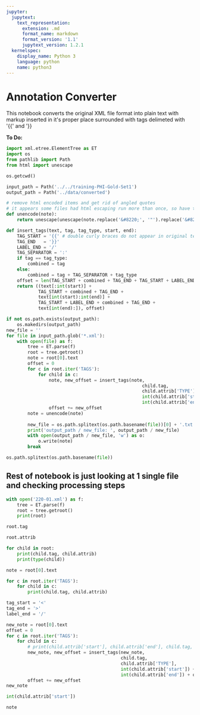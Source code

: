 ```yaml
---
jupyter:
  jupytext:
    text_representation:
      extension: .md
      format_name: markdown
      format_version: '1.1'
      jupytext_version: 1.2.1
  kernelspec:
    display_name: Python 3
    language: python
    name: python3
---
```


# Annotation Converter

This notebook converts the original XML file format into plain text with markup inserted in it's proper place surrounded with tags delimeted with '{{' and '}}

**To Do:**


```python
import xml.etree.ElementTree as ET
import os
from pathlib import Path
from html import unescape
```

```python
os.getcwd()
```

```python
input_path = Path('../../training-PHI-Gold-Set1')
output_path = Path('../data/converted')
```

```python
# remove html encoded items and get rid of angled quotes
# it appears some files had html escaping run more than once, so have to unescape twice
def unencode(note):
    return unescape(unescape(note.replace('&#8220;', '"').replace('&#8221;', '"')))
```

```python
def insert_tags(text, tag, tag_type, start, end):
    TAG_START = '{{' # double curly braces do not appear in original text
    TAG_END   = '}}'
    LABEL_END = '/'
    TAG_SEPARATOR = ':'
    if tag == tag_type:
        combined = tag
    else:
        combined = tag + TAG_SEPARATOR + tag_type
    offset = len(TAG_START + combined + TAG_END + TAG_START + LABEL_END + combined + TAG_END)
    return ((text[:int(start)] + 
            TAG_START + combined + TAG_END +
            text[int(start):int(end)] + 
            TAG_START + LABEL_END + combined + TAG_END +
            text[int(end):]), offset)
```

```python
if not os.path.exists(output_path):
    os.makedirs(output_path)
new_file = ''
for file in input_path.glob('*.xml'):
    with open(file) as f:
        tree = ET.parse(f)
        root = tree.getroot()
        note = root[0].text
        offset = 0
        for c in root.iter('TAGS'):
            for child in c:
                note, new_offset = insert_tags(note,
                                                   child.tag,
                                                   child.attrib['TYPE'],
                                                   int(child.attrib['start']) + offset,
                                                   int(child.attrib['end']) + offset)
                offset += new_offset
        note = unencode(note)
        
        new_file = os.path.splitext(os.path.basename(file))[0] + '.txt'
        print('output_path / new_file: ', output_path / new_file)
        with open(output_path / new_file, 'w') as o:
            o.write(note)
        break
```

```python
os.path.splitext(os.path.basename(file))
```

## Rest of notebook is just looking at 1 single file and checking processing steps

```python
with open('220-01.xml') as f:
    tree = ET.parse(f)
    root = tree.getroot()
    print(root)
```

```python
root.tag
```

```python
root.attrib
```

```python
for child in root:
    print(child.tag, child.attrib)
    print(type(child))
```

```python
note = root[0].text
```

```python
for c in root.iter('TAGS'):
    for child in c:
        print(child.tag, child.attrib)
```

```python
tag_start = '<'
tag_end = '>'
label_end = '/'
```

```python
new_note = root[0].text
offset = 0
for c in root.iter('TAGS'):
    for child in c:
        # print(child.attrib['start'], child.attrib['end'], child.tag, child.attrib['TYPE'])
        new_note, new_offset = insert_tags(new_note,
                                           child.tag,
                                           child.attrib['TYPE'],
                                           int(child.attrib['start']) + offset,
                                           int(child.attrib['end']) + offset)
        offset += new_offset
new_note
```

```python
int(child.attrib['start'])
```

```python
note
```

```python

```
